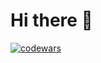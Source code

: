 # Hi there 👋
[![codewars](https://www.codewars.com/users/predmaxim/badges/micro)](https://www.codewars.com/users/predmaxim)
